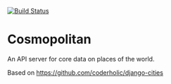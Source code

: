 [![Build Status](https://travis-ci.org/kiote/cosmopolitan.svg?branch=master)](https://travis-ci.org/kiote/cosmopolitan)

# Cosmopolitan
An API server for core data on places of the world.

Based on https://github.com/coderholic/django-cities
